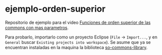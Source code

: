 # ejemplo-orden-superior

Repositorio de ejemplo para el video [Funciones de orden superior de las commons con mas parametros](https://youtube.com/watch?v=1kYyxZXGjp0).

Para probarlo, importarlo como un proyecto Eclipse (`File` -> `Import...`, y en `General` buscar `Existing projects into workspace`). Se asume que ya se encuentran instaladas en la maquina la biblioteca [so-commons-library](https://github.com/sisoputnfrba/so-commons-library).